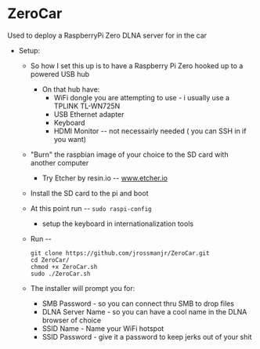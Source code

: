 # ZeroCar
Used to deploy a RaspberryPi Zero DLNA server for in the car
    
- Setup:
    - So how I set this up is to have a Raspberry Pi Zero hooked up to a powered USB hub 
        - On that hub have: 
            - WiFi dongle you are attempting to use - i usually use a TPLINK TL-WN725N
            - USB Ethernet adapter
            - Keyboard
            - HDMI Monitor -- not necessairly needed ( you can SSH in if you want)
            
    - "Burn" the raspbian image of your choice to the SD card with another computer
        - Try Etcher by resin.io -- www.etcher.io
    
    - Install the SD card to the pi and boot
    
    - At this point run -- `sudo raspi-config`
        - setup the keyboard in internationalization tools 
    
    - Run -- 
        ```
        git clone https://github.com/jrossmanjr/ZeroCar.git
        cd ZeroCar/
        chmod +x ZeroCar.sh
        sudo ./ZeroCar.sh
        ```
        
    - The installer will prompt you for:
        - SMB Password - so you can connect thru SMB to drop files
        - DLNA Server Name - so you can have a cool name in the DLNA browser of choice
        - SSID Name - Name your WiFi hotspot
        - SSID Password - give it a password to keep jerks out of your shit
